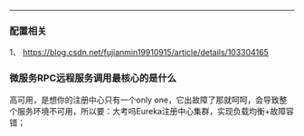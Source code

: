 ------------------------------------
### 配置相关
1、 https://blog.csdn.net/fujianmin19910915/article/details/103304165

### 微服务RPC远程服务调用最核心的是什么
高可用，是想你的注册中心只有一个only one，它出故障了那就呵呵，会导致整个服务环境不可用，所以要：大考吗Eureka注册中心集群，实现负载均衡+故障容错；